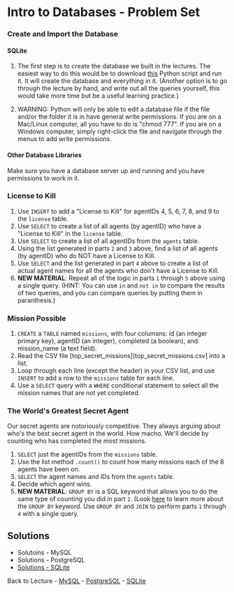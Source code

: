 # Intro to Databases - Problem Set

### Create and Import the Database

#### SQLite

1. The first step is to create the database we built in the lectures. The easiest way to do this would be to download [this](https://github.com/john-science/python_for_scientists/blob/master/classes/15_sqlite3/secret_agent_lecture_sqlite3.py) Python script and run it. It will create the database and everything in it. (Another option is to go through the lecture by hand, and write out all the queries yourself, this would take more time but be a useful learning practice.)

2. WARNING: Python will only be able to edit a database file if the file and/or the folder it is in have general write permissions. If you are on a Mac/Linux computer, all you have to do is "chmod 777". If you are on a Windows computer, simply right-click the file and navigate through the menus to add write permissions.

#### Other Database Libraries

Make sure you have a database server up and running and you have permissions to work in it.

### License to Kill

1. Use `INSERT` to add a "License to Kill" for agentIDs 4, 5, 6, 7, 8, and 9 to the `license` table.
2. Use `SELECT` to create a list of all agents (by agentID) who have a "License to Kill" in the `license` table.
3. Use `SELECT` to create a list of all agentIDs from the `agents` table.
4. Using the list generated in parts `2` and `3` above, find a list of all agents (by agentID) who do NOT have a License to Kill.
5. Use `SELECT` and the list generated in part `4` above to create a list of actual agent names for all the agents who don't have a License to Kill.
6. **NEW MATERIAL**: Repeat all of the logic in parts `1` through `5` above using a single query. (HINT: You can use `in` and `not in` to compare the results of two queries, and you can compare queries by putting them in paranthesis.)

### Mission Possible

1. `CREATE` a `TABLE` named `missions`, with four columsns: id (an integer primary key), agentID (an integer), completed (a boolean), and mission_name (a text field).
2. Read the CSV file [top_secret_missions](top_secret_missions.csv] into a list.
3. Loop through each line (except the header) in your CSV list, and use `INSERT` to add a row to the `missions` table for each line.
4. Use a `SELECT` query with a `WHERE` conditional statement to select all the mission names that are not yet completed.

### The World's Greatest Secret Agent

Our secret agents are notoriously competitive. They always arguing about who's the best secret agent in the world. How macho. We'll decide by counting who has completed the most missions.

1. `SELECT` just the agentIDs from the `missions` table.
2. Use the list method `.count()` to count how many missions each of the 8 agents have been on.
3. `SELECT` the agent names and IDs from the `agents` table.
4. Decide which agent wins.
5. **NEW MATERIAL**: `GROUP BY` is a SQL keyword that allows you to do the same type of counting you did in part `2`. (Look [here](http://www.tutorialspoint.com/sqlite/sqlite_group_by.htm) to learn more about the `GROUP BY` keyword. Use `GROUP BY` and `JOIN` to perform parts `1` through `4` with a single query.

## Solutions

 * Solutoins - MySQL
 * Solutions - PostgreSQL
 * [Solutions - SQLite](problem_set_1_solutions_sqlite.py)

Back to Lecture - [MySQL](lecture_15_mysql.md) - [PostgreSQL](lecture_15_postgres.md) - [SQLite](lecture_15_sqlite.md)
